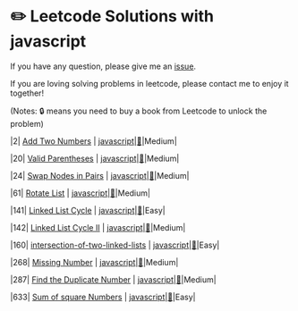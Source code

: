 # :pencil2: Leetcode Solutions with javascript

If you have any question, please give me an [issue](https://github.com/swolecoder/leetcode-Javascript/issues).

If you are loving solving problems in leetcode, please contact me to enjoy it together!

(Notes: :lock: means you need to buy a book from Leetcode to unlock the problem)

<!-- |  #  | Title | Source Code | Article | Difficulty |
| :-: | :---: | :---------: | :-----: | :--------: | -->

|2| [Add Two Numbers](https://leetcode.com/problems/add-two-numbers/description/) | [javascript](https://github.com/swolecoder/leetcode-Javascript/blob/master/2.%20Add%20Two%20Numbers/add-two-numbers.js)|[:memo:](https://leetcode.com/problems/add-two-numbers/description/)|Medium|

|20| [Valid Parentheses](https://leetcode.com/problems/valid-parentheses/description/) | [javascript](https://github.com/swolecoder/leetcode-Javascript/blob/master/20.%20Valid%20Parentheses/valid-parentheses.js)|[:memo:](https://leetcode.com/problems/valid-parentheses/description/)|Medium|

|24| [Swap Nodes in Pairs](https://leetcode.com/problems/swap-nodes-in-pairs/description/) | [javascript](https://github.com/swolecoder/leetcode-Javascript/blob/master/24.%20Swap%20Nodes%20in%20Pairs/swap-nodes-in-pairs.js)|[:memo:](https://leetcode.com/problems/swap-nodes-in-pairs/description/)|Medium|

|61| [Rotate List](https://leetcode.com/problems/rotate-list/description/) | [javascript](https://github.com/swolecoder/leetcode-Javascript/blob/master/2.%20Add%20Two%20Numbers/add-two-numbers.js)|[:memo:](https://leetcode.com/problems/rotate-list/description/)|Medium|

|141| [Linked List Cycle](https://leetcode.com/problems/linked-list-cycle/description/) | [javascript](https://github.com/swolecoder/leetcode-Javascript/blob/master/141.%20Linked%20List%20Cycle/linked-list-cycle.js)|[:memo:](https://leetcode.com/problems/linked-list-cycle/description/)|Easy|

|142| [Linked List Cycle II](https://leetcode.com/problems/linked-list-cycle-ii/description/) | [javascript](https://github.com/swolecoder/leetcode-Javascript/tree/master/142.%20Linked%20List%20Cycle%20II)|[:memo:](https://leetcode.com/problems/linked-list-cycle-ii/description/)|Medium|

|160| [intersection-of-two-linked-lists](https://leetcode.com/problems/intersection-of-two-linked-lists/) | [javascript](https://github.com/swolecoder/leetcode-Javascript/blob/master/160.%20Intersection%20of%20Two%20Linked%20Lists/intersection-of-two-linked-lists.js)|[:memo:](https://leetcode.com/problems/intersection-of-two-linked-lists/)|Easy|

|268| [Missing Number](https://leetcode.com/problems/missing-number/description/) | [javascript](https://github.com/swolecoder/leetcode-Javascript/blob/master/268.%20Missing%20Number/missing-number.js)|[:memo:](https://leetcode.com/problems/missing-number/description/)|Medium|

|287| [Find the Duplicate Number](https://leetcode.com/problems/find-the-duplicate-number/description/) | [javascript](https://github.com/swolecoder/leetcode-Javascript/blob/master/287.%20Find%20the%20Duplicate%20Number/find-the-duplicate-number.js)|[:memo:](https://leetcode.com/problems/find-the-duplicate-number/description/)|Medium|

|633| [Sum of square Numbers](https://leetcode.com/problems/sum-of-square-numbers/description/) | [javascript](https://github.com/swolecoder/leetcode-Javascript/blob/master/2.%20Add%20Two%20Numbers/add-two-numbers.js)|[:memo:](https://leetcode.com/articles/sum-of-square-numbers/)|Easy|
